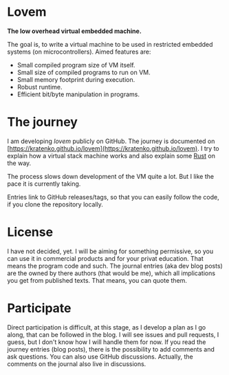 # Lovem
**The low overhead virtual embedded machine.**

The goal is, to write a virtual machine to be used in restricted 
embedded systems (on microcontrollers). Aimed features are:

- Small compiled program size of VM itself.
- Small size of compiled programs to run on VM.
- Small memory footprint during execution.
- Robust runtime.
- Efficient bit/byte manipulation in programs.

# The journey
I am developing *lovem* publicly on GitHub. The journey is documented 
on [https://kratenko.github.io/lovem](https://kratenko.github.io/lovem).
I try to explain how a virtual stack machine works and also explain some 
[Rust](https://www.rust-lang.org/) on the way.

The process slows down development of the VM quite a lot. But I like the 
pace it is currently taking.

Entries link to GitHub releases/tags, so that you can easily follow the 
code, if you clone the repository locally.

# License
I have not decided, yet. I will be aiming for something permissive, so you 
can use it in commercial products and for your privat education. That means 
the program code and such. The journal entries (aka dev blog posts) are the 
owned by there authors (that would be me), which all implications you get 
from published texts. That means, you can quote them.

# Participate
Direct participation is difficult, at this stage, as I develop a plan as I 
go along, that can be followed in the blog. I will see issues and pull 
requests, I guess, but I don't know how I will handle them for now. 
If you read the journey entries (blog posts), there is the possibility 
to add comments and ask questions. You can also use GitHub discussions. 
Actually, the comments on the journal also live in discussions.
